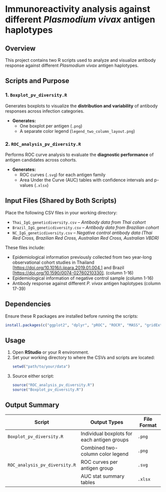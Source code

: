 # Immunoreactivity analysis against different *Plasmodium vivax* antigen haplotypes

## Overview
This project contains two R scripts used to analyze and visualize antibody response against different *Plasmodium vivax* antigen haplotypes.

## Scripts and Purpose

### 1. `Boxplot_pv_diversity.R`
Generates boxplots to visualize the **distribution and variability** of antibody responses across infection categories.

- **Generates:**
  - One boxplot per antigen (`.png`)
  - A separate color legend (`legend_two_column_layout.png`)

### 2. `ROC_analysis_pv_diversity.R`
Performs ROC curve analysis to evaluate the **diagnostic performance** of antigen candidates across cohorts.

- **Generates:**
  - ROC curves (`.svg`) for each antigen family
  - Area Under the Curve (AUC) tables with confidence intervals and p-values (`.xlsx`)


## Input Files (Shared by Both Scripts)

Place the following CSV files in your working directory:

- `Thai_IgG_geneticdiversity.csv` – *Antibody data from Thai cohort*
- `Brazil_IgG_geneticdiversity.csv` – *Antibody data from Brazilian cohort*
- `NC_IgG_geneticdiversity.csv` – *Negative control antibody data (Thai Red Cross, Brazilian Red Cross, Australian Red Cross, Australian VBDR)*

These files include:

- Epidemiological information previously collected from two year-long observational cohort studies in Thailand [https://doi.org/10.1016/j.ijpara.2019.01.004.] 
  and Brazil [https://doi.org/10.1590/0074-02760210330]. (column 1-16)
- Epidemiological information of negative control sample (column 1-16)
- Antibody response against different _P. vivax_ antigen haplotypes (column 17-39)


## Dependencies

Ensure these R packages are installed before running the scripts:
```r
install.packages(c("ggplot2", "dplyr", "pROC", "ROCR", "MASS", "gridExtra", "writexl", "svglite"))
```

## Usage

1. Open **RStudio** or your R environment.
2. Set your working directory to where the CSVs and scripts are located:
   ```r
   setwd("path/to/your/data")
   ```
3. Source either script:
   ```r
   source("ROC_analysis_pv_diversity.R")
   source("Boxplot_pv_diversity.R")
   ```

## Output Summary

| Script                    | Output Types                          | File Format        |
|--------------------------|----------------------------------------|--------------------|
| `Boxplot_pv_diversity.R`     | Individual boxplots for each antigen groups   | `.png`             |
|                          | Combined two-column color legend       | `.png`             |
| `ROC_analysis_pv_diversity.R` | ROC curves per antigen group            | `.svg`             |
|                          | AUC stat summary tables                     | `.xlsx`            |




